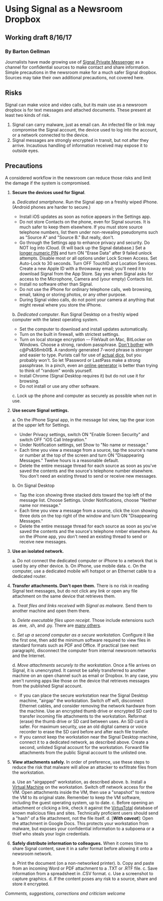 # Using Signal as a Newsroom Dropbox
## Working draft 8/16/17
### By Barton Gellman
   
Journalists have made growing use of [Signal Private Messenger](https://whispersystems.org/) as a channel for confidential sources to make contact and share information. Simple precautions in the newsroom make for a much safer Signal dropbox. Sources may take their own additional precautions, not covered here. 
  
## Risks

Signal can make voice and video calls, but its main use as a newsroom dropbox is for text messages and attached documents. These present at least two kinds of risk.

1. Signal can carry malware, just as email can. An infected file or link may compromise the Signal account, the device used to log into the account, or a network connected to the device. 
2. Signal messages are strongly encrypted in transit, but not after they arrive. Incautious handling of information received may expose it to outside eyes.

## Precautions

A considered workflow in the newsroom can reduce those risks and limit the damage if the system is compromised.

1. **Secure the devices used for Signal**. 

	a. *Dedicated smartphone*. Run the Signal app on a freshly wiped iPhone. (Android phones are harder to secure.) 
	
	- Install iOS updates as soon as notice appears in the Settings app. 
	- Do not store Contacts on the phone, even for Signal sources. It is much safer to keep them elsewhere. If you must store source telephone numbers, list them under non-revealing pseudonyms such as "Source A" and "Source B." But really, don't.
	- Go through the Settings app to enhance privacy and security. Do NOT log into iCloud. (It will back up the Signal database.) Set a [longer numeric PIN](https://theintercept.com/2016/02/18/passcodes-that-can-defeat-fbi-ios-backdoor/) and turn ON "Erase Data" after 9 failed unlock attempts. Disable most or all options under Lock Screen Access. Set Auto-Lock to 30 seconds. Turn OFF TouchID and Location Services. Create a new Apple ID with a throwaway email; you'll need it to download Signal from the App Store. Say yes when Signal asks for access to the Microphone, Camera and (your empty) Contacts list.
	- Install no software other than Signal. 
	- Do not use the iPhone for ordinary telephone calls, web browsing, email, taking or storing photos, or any other purpose. 
	- During Signal video calls, do not point your camera at anything that might reveal where you store the iPhone.
	
	b. *Dedicated computer*. Run Signal Desktop on a freshly wiped computer with the latest operating system. 
	
	- Set the computer to download and install updates automatically.
	- Turn on the built in firewall, with strictest settings. 
	- Turn on local storage encryption -- FileVault on Mac, BitLocker on Windows. Choose a strong, random passphrase. [Don't bother](https://www.wsj.com/articles/the-man-who-wrote-those-password-rules-has-a-new-tip-n3v-r-m1-d-1502124118) with c@Ps&S6mb0l$. A randomly generated 7-word phrase is stronger and easier to type. Purists call for use of [actual dice](http://world.std.com/~reinhold/diceware.html), but you probably won't. So let 1Password or LastPass make a strong passphrase. In a pinch, even an [online generator](https://passwordcreator.org/diceware.html) is better than trying to think of "random" words yourself.
	- Install Chrome (Signal Desktop requires it) but do not use it for browsing.
	- Do not install or use any other software.
	
	c. Lock up the phone and computer as securely as possible when not in use.
	
2. **Use secure Signal settings.**

	a. On the iPhone Signal app, in the message list view, tap the gear icon at the upper left for Settings. 

	- Under Privacy settings, switch ON "Enable Screen Security" and switch OFF "iOS Call Integration." 
	- Under Notification settings, set Show to "No name or message." 
	- Each time you view a message from a source, tap the source's name or number at the top of the screen and turn ON "Disappearing Messages." Twelve hours is a reasonable default.
	- Delete the entire message thread for each source as soon as you've saved the contents and the source's telephone number elsewhere. You don't need an existing thread to send or receive new messages.
		
	b. On Signal Desktop

	- Tap the icon showing three stacked dots toward the top left of the message list. Choose Settings. Under Notifications, choose "Neither name nor message."
	- Each time you view a message from a source, click the icon showing three dots on the top right of the window and turn ON "Disappearing Messages." 
	- Delete the entire message thread for each source as soon as you've saved the contents and the source's telephone nmber elsewhere. As on the iPhone app, you don't need an existing thread to send or receive new messages.

3. **Use an isolated network.** 

	a. Do not connect the dedicated computer or iPhone to a network that is used by any other device. 
	b. On iPhone, use mobile data. 
	c. On the computer, use a dedicated mobile wifi hotspot or an Ethernet cable to a dedicated router.

4. **Transfer attachments. Don't open them.** There is no risk in reading Signal text messages, but do not click any link or open any file attachment on the same device that retrieves them.

	a. *Treat files and links received with Signal as malware.* Send them to another machine and open them there. 
	
	b. *Delete executable files upon receipt*. Those include extensions such as .exe, .sh, and .py. There are [many others](https://www.lifewire.com/list-of-executable-file-extensions-2626061).  
	
	c. *Set up a second computer as a secure workstation.* Configure it like the first one, then add the minimum software required to view files in standard formats such as PDF and Office. If practical (see next paragraph), disconnect the computer from internal newsroom networks and the Internet.
		
	d. *Move attachments securely to the workstation.* Once a file arrives on Signal, it is unencrypted. It cannot be safely transferred to another machine on an open channel such as email or Dropbox. In any case, you aren't running apps like those on the device that retrieves messages from the published Signal account.  
	
	- If you can place the secure workstation near the Signal Desktop machine, "airgap" the workstation. Switch off wifi, disconnect Ethernet cables, and consider removing the network hardware from the machine. Use an encrypted thumb drive or encrypted SD card to transfer incoming file attachments to the workstation. Reformat (erase) the thumb drive or SD card between uses. An SD card is safer. For maximum security, use an old digital camera or voice recorder to erase the SD card before and after each file transfer.
	- If you cannot keep the workstation near the Signal Desktop machine, connect it to a dedicated network, as described above. Create a second, unlisted Signal account for the workstation. Forward file attachments from the public Signal account to the unlisted one.
	
4. **View attachments safely.** In order of preference, use these steps to reduce the risk that malware will allow an attacker to exfiltrate files from the workstation.

	a. Use an "airgapped" workstation, as described above. 
	b. Install a [Virtual Machine](https://lifehacker.com/5204434/the-beginners-guide-to-creating-virtual-machines-with-virtualbox) on the workstation. Switch off network access for the VM. Open attachments inside the VM, then use a "snapshot" to restore the VM to its original state. Remember to keep the VM software, including the guest operating system, up to date.
	c. Before opening an attachment or clicking a link, check it against the [VirtusTotal](https://www.virustotal.com) database of known malicious files and sites. Technically proficient users should send a "hash" of a file attachment, not the file itself. 
	d. [***With caveat***]: Open the attachment in Google Docs. This protects your workstation from malware, but exposes your confidential information to a subpoena or a thief who steals your login credentials.
	
5. **Safely distribute information to colleagues.** When it comes time to share Signal content, save it in a safer format before allowing it onto a newsroom network. 

	a. Print the document (on a non-networked printer). 
	b. Copy and paste from an incoming Word or PDF attachment to a .TXT or .RTF file. 
	c. Save information from a spreadsheet in .CSV format.
	c. Use a screenshot to capture graphics. 
	d. If the content poses any risk to a source, share and store it encrypted.
	
*Comments, suggestions, corrections and criticism welcome*
	
  
